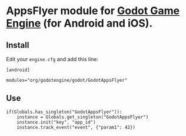 # AppsFlyer module for [Godot Game Engine](http://godotengine.org/) (for Android  and iOS).

## Install

Edit your `engine.cfg` and add this line:
```
[android]

modules="org/godotengine/godot/GodotAppsFlyer"
```

## Use


```gdscript
if(Globals.has_singleton("GodotAppsFlyer")):
	instance = Globals.get_singleton("GodotAppsFlyer")
	instance.init("key", "app_id")
	instance.track_event("event", {"param1": 42})
```
